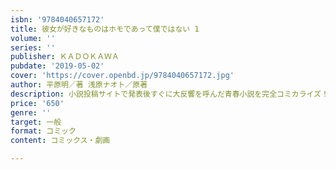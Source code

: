 ```yaml
---
isbn: '9784040657172'
title: 彼女が好きなものはホモであって僕ではない 1
volume: ''
series: ''
publisher: ＫＡＤＯＫＡＷＡ
pubdate: '2019-05-02'
cover: 'https://cover.openbd.jp/9784040657172.jpg'
author: 平原明／著 浅原ナオト／原著
description: 小説投稿サイトで発表後すぐに大反響を呼んだ青春小説を完全コミカライズ！
price: '650'
genre: ''
target: 一般
format: コミック
content: コミックス・劇画

---
```

